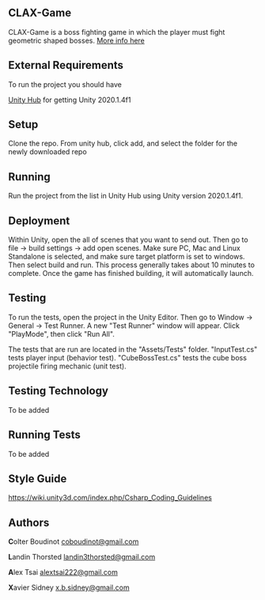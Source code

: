 ## CLAX-Game

CLAX-Game is a boss fighting game in which the player must fight geometric shaped bosses.
[More info here](https://github.com/SCCapstone/CLAX-Game/wiki/Design)

## External Requirements

To run the project you should have

[Unity Hub](https://unity3d.com/get-unity/download) for getting Unity 2020.1.4f1

## Setup

Clone the repo. From unity hub, click add, and select the folder for the newly downloaded repo

## Running

Run the project from the list in Unity Hub using Unity version 2020.1.4f1. 

## Deployment

Within Unity, open the all of scenes that you want to send out. Then go to file -> build settings -> add open scenes. Make sure PC, Mac and Linux Standalone is selected, and make sure target platform is set to windows. Then select build and run. This process generally takes about 10 minutes to complete. Once the game has finished building, it will automatically launch.

## Testing

To run the tests, open the project in the Unity Editor. Then go to Window -> General -> Test Runner. A new "Test Runner" window will appear. Click "PlayMode", then click "Run All".

The tests that are run are located in the "Assets/Tests" folder. "InputTest.cs" tests player input (behavior test). "CubeBossTest.cs" tests the cube boss projectile firing mechanic (unit test).

## Testing Technology

To be added

## Running Tests

To be added

## Style Guide

https://wiki.unity3d.com/index.php/Csharp_Coding_Guidelines

## Authors

<b>C</b>olter Boudinot coboudinot@gmail.com

<b>L</b>andin Thorsted landin3thorsted@gmail.com

<b>A</b>lex Tsai alextsai222@gmail.com

<b>X</b>avier Sidney x.b.sidney@gmail.com
